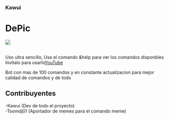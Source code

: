 ### Kawui

# DePic

![](https://cdn.discordapp.com/attachments/763804175510929469/813806894266974218/DePic_2.png)

<br>
Uso ultra sencillo, Usa el comando &help para ver los comandos disponbles
Invitalo para usarlo<a href="https://discord.com/api/oauth2/authorize?client_id=763582048995639296&permissions=8&scope=bot">YouTube</a>

Bot con mas de 100 comandos y en constante actualizacion para mejor calidad de comandos y de todo

## Contribuyentes

-Kawui (Dev de todo el proyecto)
<br>
-Toomdj01 (Aportador de memes para el comando meme)


